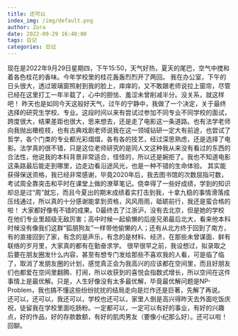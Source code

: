 ```yaml
---
title: 还可以
index_img: /img/default.png
author: Zora
date: 2022-09-29 16:48:00
tags: 日记
categories: 日记
---
```



现在是2022年9月29日星期四，下午15:50，天气好热，夏天的尾巴，空气中搅和着各色桂花的香味。今年学校里的桂花轰轰烈烈开了两回。
我在办公室，下午的日头很大，透过玻璃窗照射到我的脸上，痒痒的，又不敢跟老师说拉上窗帘，尽管已经在这里打工一年半载了，心中的胆怯、羞涩未曾削减半分。没关系，就这样吧！
昨天也是如同今天这般好天气，过午的宁静中，我做了一个决定，关于最终选择的研究生学校、专业。这段时间以来有尝试过参加不同专业不同学校的面试，跨度很大，结果差距也很大，思来想去，还是走了电影这一条道路。也有法学老师向我抛出橄榄枝，也有古典戏剧老师说我在这一领域钻研一定大有前途，也尝试了哲学，各个门类的专业都光彩熠熠，各有各的技艺，经过深思熟虑，还是选择了电影。法学真的很不错，只是这位老师研究的是同人文这种我从来没有看过的东西的合法性，他说我的本科背景非常适合，怪怪的，所以还是婉拒了。我也不知道电影这条路最后能走到哪里，边走边看沿途风光，也是一种不错的生命体验。
其实能获得保送资格，我已经非常感谢，毕竟2020年后，我去图书馆的次数屈指可数，考试周全靠突击和平时在课堂上做的潦草笔记。侥幸得了一些好成绩，学到的知识却总是过“周”就忘，而且今夏出的期末成绩着实打击到我，十拿九稳的事情滑落成压线通过，所以真的十分感谢能拿到资格，风风雨雨，砥砺前行，我还是蛮合格的啦！
大家都好像有不错的成果。D最终去了江浙沪，没有去北京，但是她的学校在他们专业里超级无敌厉害；高中时候一起偷懒的后座兄弟最后北大，看来他本科时候没有像我们这群“狐朋狗友”一样带他偷懒的人；还有从北方终于回到了南方，有的直接回到了家，有念的是声乐，有念的是材料、经济，在那些未曾谋面、鲜有联络的岁月里，大家真的都有在勤奋求学。
很早很早之前，我设想过，拟录取之后要在朋友圈发什么内容，甚至有想专门发给那些不喜欢我的人看，可是临了临了，取消了发朋友圈的计划，感觉真正会为我高兴的应该都在空间里，而且好朋友们也都爱在空间里翻腾、打闹，所以收获到的喜悦会指数式增长，所以空间在这件事情上是最优解。只是，人生好像没有太多最优解，毕竟最优解问题是NP-Problem，我也搞不懂这些纷纷扰扰的结局走向是烂作还是巨著，先解了再说。
还可以，还可以，我还可以，学校也还可以，家里人倒是高兴得昨天去外面吃饭庆祝，徒留我在学校里面吃肠粉。一定都可以，一定可以有好的事业，有好的兴趣点，好的作品，好的存款数额，有好的肌肉男友（要像小纪那么好）。还可以啦！回聊。
